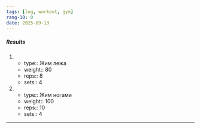 ```yaml
---
tags: [log, workout, gym]
rang-10: 0
date: 2025-09-13
---
```


##### Results

1. 
	- type:: Жим лежа
	- weight:: 80
	- reps:: 8
	- sets:: 4
2. 
	- type:: Жим ногами
	- weight:: 100
	- reps:: 10
	- sets:: 4

---
